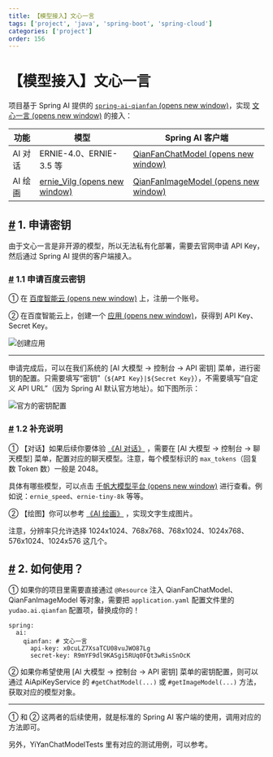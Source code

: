 ```yaml
---
title: 【模型接入】文心一言
tags: ['project', 'java', 'spring-boot', 'spring-cloud']
categories: ['project']
order: 156
---
```

# 【模型接入】文心一言

项目基于 Spring AI 提供的 [`spring-ai-qianfan`  (opens new window)](https://github.com/spring-projects/spring-ai/tree/main/models/spring-ai-qianfan)，实现 [文心一言  (opens new window)](https://yiyan.baidu.com/) 的接入：

 

| 功能 | 模型 | Spring AI 客户端 |
| --- | --- | --- |
| AI 对话 | ERNIE-4.0、ERNIE-3.5 等 | [QianFanChatModel  (opens new window)](https://github.com/spring-projects/spring-ai/blob/main/models/spring-ai-qianfan/src/main/java/org/springframework/ai/qianfan/QianFanChatModel.java) |
| AI 绘画 | [ernie\_Vilg  (opens new window)](https://cloud.baidu.com/product/creativity/ernie_Vilg) | [QianFanImageModel  (opens new window)](https://github.com/spring-projects/spring-ai/blob/main/models/spring-ai-qianfan/src/main/java/org/springframework/ai/qianfan/QianFanImageModel.java) |

 ## [#](#_1-申请密钥) 1. 申请密钥

 由于文心一言是非开源的模型，所以无法私有化部署，需要去官网申请 API Key，然后通过 Spring AI 提供的客户端接入。

 ### [#](#_1-1-申请百度云密钥) 1.1 申请百度云密钥

 ① 在 [百度智能云  (opens new window)](https://cloud.baidu.com/) 上，注册一个账号。

 ② 在百度智能云上，创建一个 [应用  (opens new window)](https://console.bce.baidu.com/qianfan/ais/console/applicationConsole/application)，获得到 API Key、Secret Key。

 ![创建应用](https://cloud.iocoder.cn/img/AI%E6%89%8B%E5%86%8C/%E6%A8%A1%E5%9E%8B%E6%8E%A5%E5%85%A5/%E7%99%BE%E5%BA%A6%E4%BA%91-%E5%88%9B%E5%BB%BA%E5%BA%94%E7%94%A8.png)

 

---

 申请完成后，可以在我们系统的 [AI 大模型 -> 控制台 -> API 密钥] 菜单，进行密钥的配置。只需要填写“密钥”（`${API Key}|${Secret Key}`），不需要填写“自定义 API URL”（因为 Spring AI 默认官方地址）。如下图所示：

 ![官方的密钥配置](https://cloud.iocoder.cn/img/AI%E6%89%8B%E5%86%8C/%E6%A8%A1%E5%9E%8B%E6%8E%A5%E5%85%A5/%E6%96%87%E5%BF%83%E4%B8%80%E8%A8%80-%E5%AE%98%E6%96%B9.png)

 ### [#](#_1-2-补充说明) 1.2 补充说明

 ① 【对话】如果后续你要体验 [《AI 对话》](/ai/chat/) ，需要在 [AI 大模型 -> 控制台 -> 聊天模型] 菜单，配置对应的聊天模型。注意，每个模型标识的 `max_tokens`（回复数 Token 数）一般是 2048。

 具体有哪些模型，可以点击 [千帆大模型平台  (opens new window)](https://cloud.baidu.com/doc/WENXINWORKSHOP/s/Nlks5zkzu) 进行查看。例如说：`ernie_speed`、`ernie-tiny-8k` 等等。

 ② 【绘图】你可以参考 [《AI 绘画》](/ai/image/) ，实现文字生成图片。

 注意，分辨率只允许选择 1024x1024、768x768、768x1024、1024x768、576x1024、1024x576 这几个。

 ## [#](#_2-如何使用) 2. 如何使用？

 ① 如果你的项目里需要直接通过 `@Resource` 注入 QianFanChatModel、QianFanImageModel 等对象，需要把 `application.yaml` 配置文件里的 `yudao.ai.qianfan` 配置项，替换成你的！

 
```
spring:
  ai:
    qianfan: # 文心一言
      api-key: x0cuLZ7XsaTCU08vuJWO87Lg
      secret-key: R9mYF9dl9KASgi5RUq0FQt3wRisSnOcK

```
② 如果你希望使用 [AI 大模型 -> 控制台 -> API 密钥] 菜单的密钥配置，则可以通过 AiApiKeyService 的 `#getChatModel(...)` 或 `#getImageModel(...)` 方法，获取对应的模型对象。

 

---

 ① 和 ② 这两者的后续使用，就是标准的 Spring AI 客户端的使用，调用对应的方法即可。

 另外，YiYanChatModelTests 里有对应的测试用例，可以参考。

